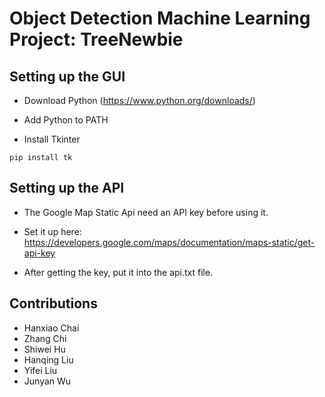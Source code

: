 # Object Detection Machine Learning Project: TreeNewbie

## Setting up the GUI 

- Download Python (https://www.python.org/downloads/)

- Add Python to PATH 

- Install Tkinter 

```
pip install tk
```

## Setting up the API 

- The Google Map Static Api need an API key before using it.

- Set it up here: https://developers.google.com/maps/documentation/maps-static/get-api-key

- After getting the key, put it into the api.txt file.


## Contributions

- Hanxiao Chai
- Zhang Chi
- Shiwei Hu 
- Hanqing Liu 
- Yifei Liu
- Junyan Wu 
